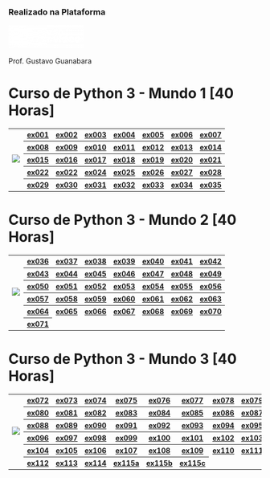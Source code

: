 ### Realizado na Plataforma 
<a href="https://www.cursoemvideo.com/">
  <img src="https://github.com/d1000so/curso-de-python-3/blob/main/Python/cursoemvideo-logo-branca-300x91.png" alt="Logo do Curso em Vídeo" width="150">
</a>

Prof. Gustavo Guanabara

# Curso de Python 3 - Mundo 1  [40 Horas]

<table style="border-collapse: collapse;">
    <tr>
        <td rowspan="5"><img src="https://github.com/d1000so/curso-de-python-3/blob/main/Python/Python3%E2%80%93Mundo1.png" width="200px"></td>
        <th><a href="https://github.com/d1000so/curso-de-python-3/blob/main/Python/ex001.py">ex001</a></th>
        <th><a href="https://github.com/d1000so/curso-de-python-3/blob/main/Python/ex002.py">ex002</a></th>
        <th><a href="https://github.com/d1000so/curso-de-python-3/blob/main/Python/ex003.py">ex003</a></th>
        <th><a href="https://github.com/d1000so/curso-de-python-3/blob/main/Python/ex004.py">ex004</a></th>
        <th><a href="https://github.com/d1000so/curso-de-python-3/blob/main/Python/ex005.py">ex005</a></th>
        <th><a href="https://github.com/d1000so/curso-de-python-3/blob/main/Python/ex006.py">ex006</a></th>
        <th><a href="https://github.com/d1000so/curso-de-python-3/blob/main/Python/ex007.py">ex007</a></th>
    </tr>
    <tr>
        <th><a href="https://github.com/d1000so/curso-de-python-3/blob/main/Python/ex008.py">ex008</a></th>
        <th><a href="https://github.com/d1000so/curso-de-python-3/blob/main/Python/ex009.py">ex009</a></th>
        <th><a href="https://github.com/d1000so/curso-de-python-3/blob/main/Python/ex010.py">ex010</a></th>
        <th><a href="https://github.com/d1000so/curso-de-python-3/blob/main/Python/ex011.py">ex011</a></th>
        <th><a href="https://github.com/d1000so/curso-de-python-3/blob/main/Python/ex012.py">ex012</a></th>
        <th><a href="https://github.com/d1000so/curso-de-python-3/blob/main/Python/ex013.py">ex013</a></th>
        <th><a href="https://github.com/d1000so/curso-de-python-3/blob/main/Python/ex014.py">ex014</a></th>
    </tr>
    <tr>
        <th><a href="https://github.com/d1000so/curso-de-python-3/blob/main/Python/ex015.py">ex015</a></th>
        <th><a href="https://github.com/d1000so/curso-de-python-3/blob/main/Python/ex016.py">ex016</a></th>
        <th><a href="https://github.com/d1000so/curso-de-python-3/blob/main/Python/ex017.py">ex017</a></th>
        <th><a href="https://github.com/d1000so/curso-de-python-3/blob/main/Python/ex018.py">ex018</a></th>
        <th><a href="https://github.com/d1000so/curso-de-python-3/blob/main/Python/ex019.py">ex019</a></th>
        <th><a href="https://github.com/d1000so/curso-de-python-3/blob/main/Python/ex020.py">ex020</a></th>
        <th><a href="https://github.com/d1000so/curso-de-python-3/blob/main/Python/ex021.py">ex021</a></th>
    </tr>
    <tr>
        <th><a href="https://github.com/d1000so/curso-de-python-3/blob/main/Python/ex022.py">ex022</a></th>
        <th><a href="https://github.com/d1000so/curso-de-python-3/blob/main/Python/ex023.py">ex022</a></th>
        <th><a href="https://github.com/d1000so/curso-de-python-3/blob/main/Python/ex024.py">ex024</a></th>
        <th><a href="https://github.com/d1000so/curso-de-python-3/blob/main/Python/ex025.py">ex025</a></th>
        <th><a href="https://github.com/d1000so/curso-de-python-3/blob/main/Python/ex026.py">ex026</a></th>
        <th><a href="https://github.com/d1000so/curso-de-python-3/blob/main/Python/ex027.py">ex027</a></th>
        <th><a href="https://github.com/d1000so/curso-de-python-3/blob/main/Python/ex028.py">ex028</a></th>
    </tr>
    <tr>
        <th><a href="https://github.com/d1000so/curso-de-python-3/blob/main/Python/ex029.py">ex029</a></th>
        <th><a href="https://github.com/d1000so/curso-de-python-3/blob/main/Python/ex030.py">ex030</a></th>
        <th><a href="https://github.com/d1000so/curso-de-python-3/blob/main/Python/ex031.py">ex031</a></th>
        <th><a href="https://github.com/d1000so/curso-de-python-3/blob/main/Python/ex032.py">ex032</a></th>
        <th><a href="https://github.com/d1000so/curso-de-python-3/blob/main/Python/ex033.py">ex033</a></th>
        <th><a href="https://github.com/d1000so/curso-de-python-3/blob/main/Python/ex034.py">ex034</a></th>
        <th><a href="https://github.com/d1000so/curso-de-python-3/blob/main/Python/ex035.py">ex035</a></th>
    </tr>
</table>

# Curso de Python 3 - Mundo 2  [40 Horas]

<table style="border: none;">
    <tr>
        <td rowspan="6"><img src="https://github.com/d1000so/curso-de-python-3/blob/main/Python/Python3%E2%80%93Mundo2.png" width="200px"></td>
        <th><a href="https://github.com/d1000so/curso-de-python-3/blob/main/Python/ex036.py">ex036</a></th>
        <th><a href="https://github.com/d1000so/curso-de-python-3/blob/main/Python/ex037.py">ex037</a></th>
        <th><a href="https://github.com/d1000so/curso-de-python-3/blob/main/Python/ex038.py">ex038</a></th>
        <th><a href="https://github.com/d1000so/curso-de-python-3/blob/main/Python/ex039.py">ex039</a></th>
        <th><a href="https://github.com/d1000so/curso-de-python-3/blob/main/Python/ex040.py">ex040</a></th>
        <th><a href="https://github.com/d1000so/curso-de-python-3/blob/main/Python/ex041.py">ex041</a></th>
        <th><a href="https://github.com/d1000so/curso-de-python-3/blob/main/Python/ex042.py">ex042</a></th>
    </tr>
    <tr>
        <th><a href="https://github.com/d1000so/curso-de-python-3/blob/main/Python/ex043.py">ex043</a></th>
        <th><a href="https://github.com/d1000so/curso-de-python-3/blob/main/Python/ex044.py">ex044</a></th>
        <th><a href="https://github.com/d1000so/curso-de-python-3/blob/main/Python/ex045.py">ex045</a></th>
        <th><a href="https://github.com/d1000so/curso-de-python-3/blob/main/Python/ex046.py">ex046</a></th>
        <th><a href="https://github.com/d1000so/curso-de-python-3/blob/main/Python/ex047.py">ex047</a></th>
        <th><a href="https://github.com/d1000so/curso-de-python-3/blob/main/Python/ex048.py">ex048</a></th>
        <th><a href="https://github.com/d1000so/curso-de-python-3/blob/main/Python/ex049.py">ex049</a></th>
    </tr>
    <tr>
        <th><a href="https://github.com/d1000so/curso-de-python-3/blob/main/Python/ex050.py">ex050</a></th>
        <th><a href="https://github.com/d1000so/curso-de-python-3/blob/main/Python/ex051.py">ex051</a></th>
        <th><a href="https://github.com/d1000so/curso-de-python-3/blob/main/Python/ex052.py">ex052</a></th>
        <th><a href="https://github.com/d1000so/curso-de-python-3/blob/main/Python/ex053.py">ex053</a></th>
        <th><a href="https://github.com/d1000so/curso-de-python-3/blob/main/Python/ex054.py">ex054</a></th>
        <th><a href="https://github.com/d1000so/curso-de-python-3/blob/main/Python/ex055.py">ex055</a></th>
        <th><a href="https://github.com/d1000so/curso-de-python-3/blob/main/Python/ex056.py">ex056</a></th>
    </tr>
    <tr>
        <th><a href="https://github.com/d1000so/curso-de-python-3/blob/main/Python/ex057.py">ex057</a></th>
        <th><a href="https://github.com/d1000so/curso-de-python-3/blob/main/Python/ex058.py">ex058</a></th>
        <th><a href="https://github.com/d1000so/curso-de-python-3/blob/main/Python/ex059.py">ex059</a></th>
        <th><a href="https://github.com/d1000so/curso-de-python-3/blob/main/Python/ex060.py">ex060</a></th>
        <th><a href="https://github.com/d1000so/curso-de-python-3/blob/main/Python/ex061.py">ex061</a></th>
        <th><a href="https://github.com/d1000so/curso-de-python-3/blob/main/Python/ex062.py">ex062</a></th>
        <th><a href="https://github.com/d1000so/curso-de-python-3/blob/main/Python/ex063.py">ex063</a></th>
    </tr>
    <tr>
        <th><a href="https://github.com/d1000so/curso-de-python-3/blob/main/Python/ex064.py">ex064</a></th>
        <th><a href="https://github.com/d1000so/curso-de-python-3/blob/main/Python/ex065.py">ex065</a></th>
        <th><a href="https://github.com/d1000so/curso-de-python-3/blob/main/Python/ex066.py">ex066</a></th>
        <th><a href="https://github.com/d1000so/curso-de-python-3/blob/main/Python/ex067.py">ex067</a></th>
        <th><a href="https://github.com/d1000so/curso-de-python-3/blob/main/Python/ex068.py">ex068</a></th>
        <th><a href="https://github.com/d1000so/curso-de-python-3/blob/main/Python/ex069.py">ex069</a></th>
        <th><a href="https://github.com/d1000so/curso-de-python-3/blob/main/Python/ex070.py">ex070</a></th>
    </tr>
    <tr>
        <th><a href="https://github.com/d1000so/curso-de-python-3/blob/main/Python/ex071.py">ex071</a></th>
    </tr>
</table>

# Curso de Python 3 - Mundo 3 [40 Horas]

<table style="border: none;">
    <tr>
        <td rowspan="6"><img src="https://github.com/d1000so/curso-de-python-3/blob/main/Python/Python3%E2%80%93Mundo3.png" width="200px"></td>
        <th><a href="https://github.com/d1000so/curso-de-python-3/blob/main/Python/ex072.py">ex072</a></th>
        <th><a href="https://github.com/d1000so/curso-de-python-3/blob/main/Python/ex073.py">ex073</a></th>
        <th><a href="https://github.com/d1000so/curso-de-python-3/blob/main/Python/ex074.py">ex074</a></th>
        <th><a href="https://github.com/d1000so/curso-de-python-3/blob/main/Python/ex075.py">ex075</a></th>
        <th><a href="https://github.com/d1000so/curso-de-python-3/blob/main/Python/ex076.py">ex076</a></th>
        <th><a href="https://github.com/d1000so/curso-de-python-3/blob/main/Python/ex077.py">ex077</a></th>
        <th><a href="https://github.com/d1000so/curso-de-python-3/blob/main/Python/ex078.py">ex078</a></th>
        <th><a href="https://github.com/d1000so/curso-de-python-3/blob/main/Python/ex079.py">ex079</a></th>
    </tr>
    <tr>
        <th><a href="https://github.com/d1000so/curso-de-python-3/blob/main/Python/ex080.py">ex080</a></th>
        <th><a href="https://github.com/d1000so/curso-de-python-3/blob/main/Python/ex081.py">ex081</a></th>
        <th><a href="https://github.com/d1000so/curso-de-python-3/blob/main/Python/ex082.py">ex082</a></th>
        <th><a href="https://github.com/d1000so/curso-de-python-3/blob/main/Python/ex083.py">ex083</a></th>
        <th><a href="https://github.com/d1000so/curso-de-python-3/blob/main/Python/ex084.py">ex084</a></th>
        <th><a href="https://github.com/d1000so/curso-de-python-3/blob/main/Python/ex085.py">ex085</a></th>
        <th><a href="https://github.com/d1000so/curso-de-python-3/blob/main/Python/ex086.py">ex086</a></th>
        <th><a href="https://github.com/d1000so/curso-de-python-3/blob/main/Python/ex087.py">ex087</a></th>
    </tr>
    <tr>
        <th><a href="https://github.com/d1000so/curso-de-python-3/blob/main/Python/ex088.py">ex088</a></th>
        <th><a href="https://github.com/d1000so/curso-de-python-3/blob/main/Python/ex089.py">ex089</a></th>
        <th><a href="https://github.com/d1000so/curso-de-python-3/blob/main/Python/ex090.py">ex090</a></th>
        <th><a href="https://github.com/d1000so/curso-de-python-3/blob/main/Python/ex091.py">ex091</a></th>
        <th><a href="https://github.com/d1000so/curso-de-python-3/blob/main/Python/ex092.py">ex092</a></th>
        <th><a href="https://github.com/d1000so/curso-de-python-3/blob/main/Python/ex093.py">ex093</a></th>
        <th><a href="https://github.com/d1000so/curso-de-python-3/blob/main/Python/ex094.py">ex094</a></th>
        <th><a href="https://github.com/d1000so/curso-de-python-3/blob/main/Python/ex095.py">ex095</a></th>
    </tr>
    <tr>
        <th><a href="https://github.com/d1000so/curso-de-python-3/blob/main/Python/ex096.py">ex096</a></th>
        <th><a href="https://github.com/d1000so/curso-de-python-3/blob/main/Python/ex097.py">ex097</a></th>
        <th><a href="https://github.com/d1000so/curso-de-python-3/blob/main/Python/ex098.py">ex098</a></th>
        <th><a href="https://github.com/d1000so/curso-de-python-3/blob/main/Python/ex099.py">ex099</a></th>
        <th><a href="https://github.com/d1000so/curso-de-python-3/blob/main/Python/ex100.py">ex100</a></th>
        <th><a href="https://github.com/d1000so/curso-de-python-3/blob/main/Python/ex101.py">ex101</a></th>
        <th><a href="https://github.com/d1000so/curso-de-python-3/blob/main/Python/ex102.py">ex102</a></th>
        <th><a href="https://github.com/d1000so/curso-de-python-3/blob/main/Python/ex103.py">ex103</a></th>
    </tr>
    <tr>
        <th><a href="https://github.com/d1000so/curso-de-python-3/blob/main/Python/ex104.py">ex104</a></th>
        <th><a href="https://github.com/d1000so/curso-de-python-3/blob/main/Python/ex105.py">ex105</a></th>
        <th><a href="https://github.com/d1000so/curso-de-python-3/blob/main/Python/ex106.py">ex106</a></th>
        <th><a href="https://github.com/d1000so/curso-de-python-3/blob/main/Python/ex107.py">ex107</a></th>
        <th><a href="https://github.com/d1000so/curso-de-python-3/blob/main/Python/ex108.py">ex108</a></th>
        <th><a href="https://github.com/d1000so/curso-de-python-3/blob/main/Python/ex109.py">ex109</a></th>
        <th><a href="https://github.com/d1000so/curso-de-python-3/blob/main/Python/ex110.py">ex110</a></th>
        <th><a href="https://github.com/d1000so/curso-de-python-3/blob/main/Python/ex111.py">ex111</a></th>
    </tr>
    <tr>
        <th><a href="https://github.com/d1000so/curso-de-python-3/blob/main/Python/ex112.py">ex112</a></th>
        <th><a href="https://github.com/d1000so/curso-de-python-3/blob/main/Python/ex113.py">ex113</a></th>
        <th><a href="https://github.com/d1000so/curso-de-python-3/blob/main/Python/ex114.py">ex114</a></th>
        <th><a href="https://github.com/d1000so/curso-de-python-3/blob/main/Python/ex115a.py">ex115a</a></th>
        <th><a href="https://github.com/d1000so/curso-de-python-3/blob/main/Python/ex115b.py">ex115b</a></th>
        <th><a href="https://github.com/d1000so/curso-de-python-3/blob/main/Python/ex115c.py">ex115c</a></th>
    </tr>
</table>
